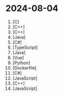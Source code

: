 # 2024-08-04

1. [](https://github.comundefined "Lean's LEDE source") [C]
2. [](https://github.comundefined "Qt based cross-platform GUI proxy configuration manager (backend: sing-box)") [C++]
3. [](https://github.comundefined "《明日方舟》小助手，全日常一键长草！| A one-click tool for the daily tasks of Arknights, supporting all clients.") [C++]
4. [](https://github.comundefined "ehviewer，用爱发电，快乐前行") [Java]
5. [](https://github.comundefined "Cross-Platform, modern and powerful stream downloader for MPD/M3U8/ISM. English/简体中文/繁體中文.") [C#]
6. [](https://github.comundefined "🌟 Wiki of OI / ICPC for everyone. （某大型游戏线上攻略，内含炫酷算术魔法）") [TypeScript]
7. [](https://github.comundefined "") [Java]
8. [](https://github.comundefined "一个还算强大的Web思维导图。A relatively powerful web mind map.") [Vue]
9. [](https://github.comundefined "A proxy tool to bypass GFW.") [Python]
10. [](https://github.comundefined "为开发人员分享快速参考备忘清单(速查表)") [Dockerfile]
11. [](https://github.comundefined "B 站（bilibili）自动任务工具，支持docker、青龙、k8s等多种部署方式。敏感肌也能用。") [C#]
12. [](https://github.comundefined "猫抓 浏览器资源嗅探扩展 / cat-catch Browser Resource Sniffing Extension") [JavaScript]
13. [](https://github.comundefined "带你从零实现一个高性能的深度学习推理库，支持大模型 llama2 、Unet、Yolov5、Resnet等模型的推理。Implement a high-performance deep learning inference library step by step") [C++]
14. [](https://github.comundefined "Running V2ray inside edge/serverless runtime") [JavaScript]
